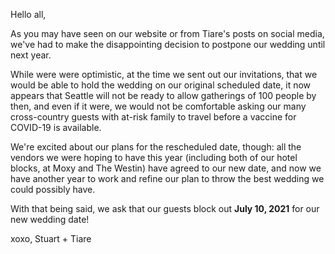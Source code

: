 Hello all,

As you may have seen on our website or from Tiare's posts on social media, we've had to make the disappointing decision to postpone our wedding until next year. 

While were were optimistic, at the time we sent out our invitations, that we would be able to hold the wedding on our original scheduled date, it now appears that Seattle will not be ready to allow gatherings of 100 people by then, and even if it were, we would not be comfortable asking our many cross-country guests with at-risk family to travel before a vaccine for COVID-19 is available.

We're excited about our plans for the rescheduled date, though: all the vendors we were hoping to have this year (including both of our hotel blocks, at Moxy and The Westin) have agreed to our new date, and now we have another year to work and refine our plan to throw the best wedding we could possibly have.

With that being said, we ask that our guests block out **July 10, 2021** for our new wedding date!

xoxo,
Stuart + Tiare

